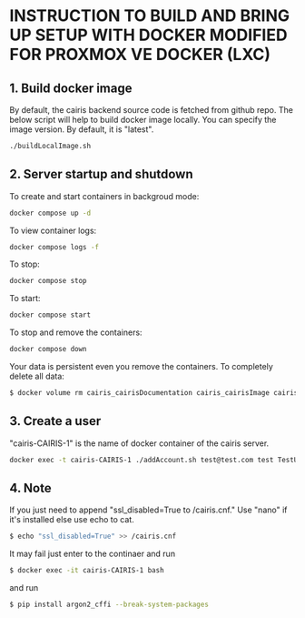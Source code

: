 # INSTRUCTION TO BUILD AND BRING UP SETUP WITH DOCKER MODIFIED FOR PROXMOX VE DOCKER (LXC)

## 1. Build docker image

By default, the cairis backend source code is fetched from github repo. The below script will help to build docker image locally.
You can specify the image version. By default, it is "latest".

```sh
./buildLocalImage.sh
```

## 2. Server startup and shutdown

To create and start containers in backgroud mode:

```sh
docker compose up -d
```

To view container logs:

```sh
docker compose logs -f
```

To stop:

```sh
docker compose stop
```

To start:

```sh
docker compose start
```

To stop and remove the containers:

```sh
docker compose down
```

Your data is persistent even you remove the containers. To completely delete all data:

```sh
$ docker volume rm cairis_cairisDocumentation cairis_cairisImage cairis_cairisMysqlData
```

## 3. Create a user

"cairis-CAIRIS-1" is the name of docker container of the cairis server.

```sh
docker exec -t cairis-CAIRIS-1 ./addAccount.sh test@test.com test TestUser
```

## 4. Note

If you just need to append "ssl_disabled=True to /cairis.cnf." Use "nano" if it's installed else use echo to cat.
```sh
$ echo "ssl_disabled=True" >> /cairis.cnf
```

It may fail just enter to the continaer and run

```sh
$ docker exec -it cairis-CAIRIS-1 bash
```
and run

```sh
$ pip install argon2_cffi --break-system-packages
```

